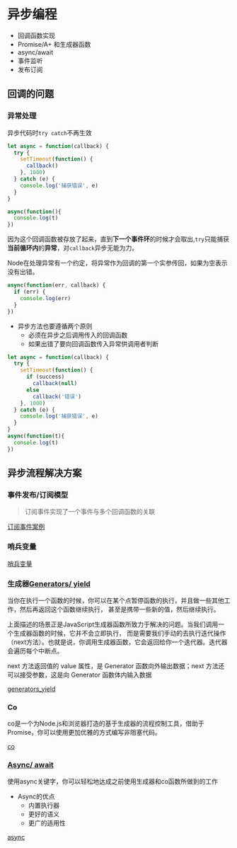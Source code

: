 # 异步编程

- 回调函数实现
- Promise/A+ 和生成器函数
- async/await
- 事件监听
- 发布订阅

## 回调的问题

### 异常处理

异步代码时`try catch`不再生效

```js
let async = function(callback) {
  try {
    setTimeout(function() {
      callback()
    }, 1000)
  } catch (e) {
    console.log('捕获错误', e)
  }
}

async(function(){
  console.log(t)
})
```

因为这个回调函数被存放了起来，直到**下一个事件环**的时候才会取出,`try`只能捕获**当前循环内**的**异常**，对`callback`异步无能为力。

Node在处理异常有一个约定，将异常作为回调的第一个实参传回，如果为空表示没有出错。

```js
async(function(err, callback) {
  if (err) {
    console.log(err)
  }
})
```

- 异步方法也要遵循两个原则
  - 必须在异步之后调用传入的回调函数
  - 如果出错了要向回调函数传入异常供调用者判断

```js
let async = function(callback) {
  try {
    setTimeout(function() {
      if (success)
        callback(null)
      else
        callback('错误')
    }, 1000)
  } catch (e) {
    console.log('捕获错误', e)
  }
}
async(function(t){
  console.log(t)
})
```

## 异步流程解决方案

### 事件发布/订阅模型

> 订阅事件实现了一个事件与多个回调函数的关联

[订阅事件案例](./node/异步编程/订阅事件.js)

### 哨兵变量

[哨兵变量](./node/异步编程/哨兵变量.js)

### 生成器[Generators/ yield](http://www.ruanyifeng.com/blog/2015/04/generator.html)

当你在执行一个函数的时候，你可以在某个点暂停函数的执行，并且做一些其他工作，然后再返回这个函数继续执行， 甚至是携带一些新的值，然后继续执行。

上面描述的场景正是JavaScript生成器函数所致力于解决的问题。当我们调用一个生成器函数的时候，它并不会立即执行， 而是需要我们手动的去执行迭代操作（next方法）。也就是说，你调用生成器函数，它会返回给你一个迭代器。迭代器会遍历每个中断点。

next 方法返回值的 value 属性，是 Generator 函数向外输出数据；next 方法还可以接受参数，这是向 Generator 函数体内输入数据

[generators_yield](./node/异步编程/generators_yield.js)

### Co

co是一个为Node.js和浏览器打造的基于生成器的流程控制工具，借助于Promise，你可以使用更加优雅的方式编写非阻塞代码。

[co](./node/异步编程/co.js)

### [Async/ await](https://developer.mozilla.org/zh-CN/docs/Web/JavaScript/Reference/Statements/async_function)

使用async关键字，你可以轻松地达成之前使用生成器和co函数所做到的工作

- Async的优点
  - 内置执行器
  - 更好的语义
  - 更广的适用性

[async](./node/异步编程/async.js)